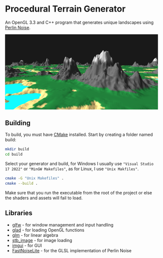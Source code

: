 # Procedural Terrain Generator

An OpenGL 3.3 and C++ program that generates unique landscapes using [Perlin Noise](https://en.wikipedia.org/wiki/Perlin_noise).

![preview](assets/preview.png)

## Building

To build, you must have [CMake](https://cmake.org/) installed.
Start by creating a folder named build:

```bash
mkdir build
cd build
```

Select your generator and build, for Windows I usually use `"Visual Studio 17 2022"` or `"MinGW Makefiles"`, as for Linux, I use `"Unix Makfiles"`.

```bash
cmake -G "Unix Makefiles" .
cmake --build .
```

Make sure that you run the executable from the root of the project or else the shaders and assets will fail to load.

## Libraries

- [glfw](https://github.com/glfw/glfw) - for window management and input handling
- [glad](https://glad.dav1d.de/) - for loading OpenGL functions
- [glm](https://github.com/g-truc/glm) - for linear algebra
- [stb_image](https://github.com/nothings/stb/blob/master/stb_image.h) - for image loading
- [imgui](https://github.com/ocornut/imgui) - for GUI
- [FastNoiseLite](https://github.com/Auburn/FastNoiseLite) - for the GLSL implementation of Perlin Noise
